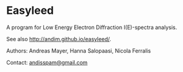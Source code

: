 Easyleed
========

A program for Low Energy Electron Diffraction I(E)-spectra analysis. 

See also http://andim.github.io/easyleed/. 

Authors: Andreas Mayer, Hanna Salopaasi, Nicola Ferralis

Contact: andisspam@gmail.com

